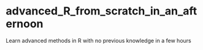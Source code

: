 # advanced_R_from_scratch_in_an_afternoon
 Learn advanced methods in R with no previous knowledge in a few hours
